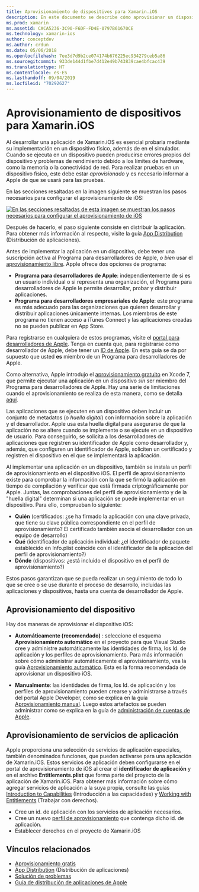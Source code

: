```yaml
---
title: Aprovisionamiento de dispositivos para Xamarin.iOS
description: En este documento se describe cómo aprovisionar un dispositivo de modo que se pueda usar para probar una aplicación. También se explica cómo configurar una aplicación para que pueda usar funcionalidades como las notificaciones de inserción.
ms.prod: xamarin
ms.assetid: CACA5236-3C90-F6DF-FD4E-0797B61670CE
ms.technology: xamarin-ios
author: conceptdev
ms.author: crdun
ms.date: 05/06/2018
ms.openlocfilehash: 7ee3d7d9b2ce074174b676225ec934279ceb5a86
ms.sourcegitcommit: 933de144d1fbe7d412e49b743839cae4bfcac439
ms.translationtype: HT
ms.contentlocale: es-ES
ms.lasthandoff: 09/04/2019
ms.locfileid: "70292627"
---
```

# <a name="device-provisioning-for-xamarinios"></a>Aprovisionamiento de dispositivos para Xamarin.iOS

Al desarrollar una aplicación de Xamarin.iOS es esencial probarla mediante su implementación en un dispositivo físico, además de en el simulador. Cuando se ejecuta en un dispositivo pueden producirse errores propios del dispositivo y problemas de rendimiento debido a los límites de hardware, como la memoria o la conectividad de red. Para realizar pruebas en un dispositivo físico, este debe estar *aprovisionado* y es necesario informar a Apple de que se usará para las pruebas.

En las secciones resaltadas en la imagen siguiente se muestran los pasos necesarios para configurar el aprovisionamiento de iOS:

[![](images/provisioningdiagram.png "En las secciones resaltadas de esta imagen se muestran los pasos necesarios para configurar el aprovisionamiento de iOS")](images/provisioningdiagram.png#lightbox)

Después de hacerlo, el paso siguiente consiste en distribuir la aplicación. Para obtener más información al respecto, visite la guía [App Distribution](~/ios/deploy-test/app-distribution/index.md) (Distribución de aplicaciones).

Antes de implementar la aplicación en un dispositivo, debe tener una suscripción activa al Programa para desarrolladores de Apple, *o bien* usar el [aprovisionamiento libre](~/ios/get-started/installation/device-provisioning/free-provisioning.md). Apple ofrece dos opciones de programa:

- **Programa para desarrolladores de Apple**: independientemente de si es un usuario individual o si representa una organización, el Programa para desarrolladores de Apple le permite desarrollar, probar y distribuir aplicaciones.
- **Programa para desarrolladores empresariales de Apple**: este programa es más adecuado para las organizaciones que quieren desarrollar y distribuir aplicaciones únicamente internas. Los miembros de este programa no tienen acceso a iTunes Connect y las aplicaciones creadas no se pueden publicar en App Store.

Para registrarse en cualquiera de estos programas, visite el [portal para desarrolladores de Apple](https://developer.apple.com/programs/enroll/). Tenga en cuenta que, para registrarse como desarrollador de Apple, debe tener un [ID de Apple](https://appleid.apple.com/). En esta guía se da por supuesto que usted **es** miembro de un Programa para desarrolladores de Apple.

Como alternativa, Apple introdujo el [aprovisionamiento gratuito](~/ios/get-started/installation/device-provisioning/free-provisioning.md) en Xcode 7, que permite ejecutar una aplicación en un dispositivo *sin* ser miembro del Programa para desarrolladores de Apple. Hay una serie de limitaciones cuando el aprovisionamiento se realiza de esta manera, como se detalla [aquí](~/ios/get-started/installation/device-provisioning/free-provisioning.md#limitations).

Las aplicaciones que se ejecuten en un dispositivo deben incluir un conjunto de metadatos (o *huella digital*) con información sobre la aplicación y el desarrollador. Apple usa esta huella digital para asegurarse de que la aplicación no se altere cuando se implemente o se ejecute en un dispositivo de usuario. Para conseguirlo, se solicita a los desarrolladores de aplicaciones que registren su identificador de Apple como desarrollador y, además, que configuren un identificador de Apple, soliciten un certificado y registren el dispositivo en el que se implementará la aplicación.

Al implementar una aplicación en un dispositivo, también se instala un perfil de aprovisionamiento en el dispositivo iOS. El perfil de aprovisionamiento existe para comprobar la información con la que se firmó la aplicación en tiempo de compilación y verificar que está firmada criptográficamente por Apple. Juntas, las comprobaciones del perfil de aprovisionamiento y de la "huella digital" determinan si una aplicación se puede implementar en un dispositivo. Para ello, comprueban lo siguiente:

- **Quién** (certificados: ¿se ha firmado la aplicación con una clave privada, que tiene su clave pública correspondiente en el perfil de aprovisionamiento? El certificado también asocia el desarrollador con un equipo de desarrollo)
- **Qué** (identificador de aplicación individual: ¿el identificador de paquete establecido en Info.plist coincide con el identificador de la aplicación del perfil de aprovisionamiento?)
- **Dónde** (dispositivos: ¿está incluido el dispositivo en el perfil de aprovisionamiento?)

Estos pasos garantizan que se pueda realizar un seguimiento de todo lo que se cree o se use durante el proceso de desarrollo, incluidas las aplicaciones y dispositivos, hasta una cuenta de desarrollador de Apple.

## <a name="provisioning-your-device"></a>Aprovisionamiento del dispositivo

Hay dos maneras de aprovisionar el dispositivo iOS:

- **Automáticamente (recomendado)** : seleccione el esquema **Aprovisionamiento automático** en el proyecto para que Visual Studio cree y administre automáticamente las identidades de firma, los Id. de aplicación y los perfiles de aprovisionamiento. Para más información sobre cómo administrar automáticamente el aprovisionamiento, vea la guía [Aprovisionamiento automático](automatic-provisioning.md). Esta es la forma recomendada de aprovisionar un dispositivo iOS.

- **Manualmente**: las identidades de firma, los Id. de aplicación y los perfiles de aprovisionamiento pueden crearse y administrarse a través del portal Apple Developer, como se explica en la guía [Aprovisionamiento manual](manual-provisioning.md). Luego estos artefactos se pueden administrar como se explica en la guía de [administración de cuentas de Apple](~/cross-platform/macios/apple-account-management.md).

## <a name="provisioning-for-application-services"></a>Aprovisionamiento de servicios de aplicación

Apple proporciona una selección de servicios de aplicación especiales, también denominados funciones, que pueden activarse para una aplicación de Xamarin.iOS. Estos servicios de aplicación deben configurarse en el portal de aprovisionamiento de iOS al crear el **identificador de aplicación** y en el archivo **Entitlements.plist** que forma parte del proyecto de la aplicación de Xamarin.iOS. Para obtener más información sobre cómo agregar servicios de aplicación a la suya propia, consulte las guías [Introduction to Capabilities](~/ios/deploy-test/provisioning/capabilities/index.md) (Introducción a las capacidades) y [Working with Entitlements](~/ios/deploy-test/provisioning/entitlements.md) (Trabajar con derechos).

- Cree un id. de aplicación con los servicios de aplicación necesarios.
- Cree un nuevo [perfil de aprovisionamiento](#provisioning-your-device) que contenga dicho id. de aplicación.
- Establecer derechos en el proyecto de Xamarin.iOS

## <a name="related-links"></a>Vínculos relacionados

- [Aprovisionamiento gratis](~/ios/get-started/installation/device-provisioning/free-provisioning.md)
- [App Distribution](~/ios/deploy-test/app-distribution/index.md) (Distribución de aplicaciones)
- [Solución de problemas](~/ios/deploy-test/troubleshooting.md)
- [Guía de distribución de aplicaciones de Apple](https://developer.apple.com/library/ios/documentation/IDEs/Conceptual/AppDistributionGuide/Introduction/Introduction.html)
